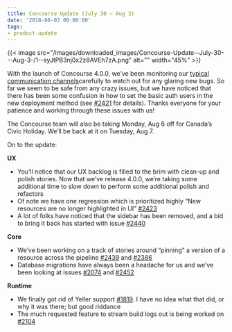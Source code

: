 ```yaml
---
title: Concourse Update (July 30 — Aug 3)
date: '2018-08-03 00:00:00'
tags:
- product-update
---
```


{{< image src="/images/downloaded_images/Concourse-Update--July-30---Aug-3-/1--syJtPB3nj0x2z8AVEh7zA.png" alt="" width="45%" >}}

With the launch of Concourse 4.0.0, we’ve been monitoring our [typical communication channels](https://concourse-ci.org/community.html)carefully to watch out for any glaring new bugs. So far we seem to be safe from any crazy issues, but we have noticed that there has been some confusion in how to set the basic auth users in the new deployment method (see [#2421](https://github.com/concourse/concourse/issues/2421) for details). Thanks everyone for your patience and working through these issues with us!

The Concourse team will also be taking Monday, Aug 6 off for Canada’s Civic Holiday. We’ll be back at it on Tuesday, Aug 7.

On to the update:

**UX**

- You’ll notice that our UX backlog is filled to the brim with clean-up and polish stories. Now that we’ve release 4.0.0, we’re taking some additional time to slow down to perform some additional polish and refactors
- Of note we have one regression which is prioritized highly “New resources are no longer highlighted in UI” [#2423](https://github.com/concourse/concourse/issues/2423)
- A lot of folks have noticed that the sidebar has been removed, and a bid to bring it back has started with issue [#2440](https://github.com/concourse/concourse/issues/2440)

**Core**

- We’ve been working on a track of stories around “pinning” a version of a resource across the pipeline [#2439](https://github.com/concourse/concourse/issues/2439) and [#2386](https://github.com/concourse/concourse/issues/2386)
- Database migrations have always been a headache for us and we’ve been looking at issues [#2074](https://github.com/concourse/concourse/issues/2074) and [#2452](https://github.com/concourse/concourse/issues/2439)

**Runtime**

- We finally got rid of Yeller support [#1819](https://github.com/concourse/concourse/issues/1819). I have no idea what that did, or why it was there; but good riddance
- The much requested feature to stream build logs out is being worked on [#2104](https://github.com/concourse/concourse/issues/2104)
